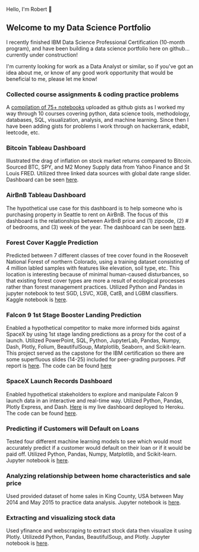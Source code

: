 Hello, I'm Robert 👋

## Welcome to my Data Science Portfolio

I recently finished IBM Data Science Professional Certification (10-month program), and have been building a data science portfolio here on github... currently under construction!

I'm currenty looking for work as a Data Analyst or similar, so if you've got an idea about me, or know of any good work opportunity that would be beneficial to me, please let me know!

### Collected course assignments & coding practice problems
A [compilation of 75+ notebooks](https://gist.github.com/brt-h) uploaded as github gists as I worked my way through 10 courses covering python, data science tools, methodology, databases, SQL, visualization, analysis, and machine learning. Since then I have been adding gists for problems I work through on hackerrank, edabit, leetcode, etc.

### Bitcoin Tableau Dashboard

Illustrated the drag of inflation on stock market returns compared to Bitcoin. Sourced BTC, SPY, and M2 Money Supply data from Yahoo Finance and St Louis FRED. Utilized three linked data sources with global date range slider. Dashboard can be seen [here](https://public.tableau.com/app/profile/robert.hyman/viz/BitcoinThroughTheLensOfTheStockMarketMoneySupply/Dashboard).

### AirBnB Tableau Dashboard

The hypothetical use case for this dashboard is to help someone who is purchasing property in Seattle to rent on AirBnB. The focus of this dashboard is the relationships between AirBnB price and (1) zipcode, (2) # of bedrooms, and (3) week of the year. The dashboard can be seen [here](https://public.tableau.com/app/profile/robert.hyman/viz/AirBnBTableauProject_16414256273360/Dashboard1).

### Forest Cover Kaggle Prediction

Predicted between 7 different classes of tree cover found in the Roosevelt National Forest of northern Colorado, using a training dataset consisting of 4 million labled samples with features like elevation, soil type, etc. This location is interesting because of minimal human-caused disturbances, so that existing forest cover types are more a result of ecological processes rather than forest management practices. Utilized Python and Pandas in jupyter notebook to test SGD, LSVC, XGB, CatB, and LGBM classifiers. Kaggle notebook is [here](https://www.kaggle.com/brthym/tps-dec-sgd-lsvc-xgb-catb-lgbm).

### Falcon 9 1st Stage Booster Landing Prediction

Enabled a hypothetical competitor to make more informed bids against SpaceX by using 1st stage landing predictions as a proxy for the cost of a launch.
Utilized PowerPoint, SQL, Python, JupyterLab, Pandas, Numpy, Dash, Plotly, Folium, BeautifulSoup, Matplotlib, Seaborn, and Scikit-learn. This project served as the capstone for the IBM certification so there are some superfluous slides (14-25) included for peer-grading purposes. Pdf report is [here](https://drive.google.com/file/d/18DX_Mu0pVxPG2ebD1Nnt1i-AZgLj99kl/view). The code can be found [here](https://github.com/brt-h/Applied-Data-Science-Capstone)

### SpaceX Launch Records Dashboard
Enabled hypothetical stakeholders to explore and manipulate Falcon 9 launch data in an interactive and real-time way. Utilized Python, Pandas, Plotly Express, and Dash. [Here](https://ibm-applied-data-science-capst.herokuapp.com/) is my live dashboard deployed to Heroku. The code can be found [here](https://github.com/brt-h/Applied-Data-Science-Capstone/blob/main/spacex_dash_app.py).

### Predicting if Customers will Default on Loans
Tested four different machine learning models to see which would most accurately predict if a customer would default on their loan or if it would be paid off.  Utilized Python, Pandas, Numpy, Matplotlib, and Scikit-learn. Jupyter notebook is [here](https://dataplatform.cloud.ibm.com/analytics/notebooks/v2/bd06edd5-2ae4-4f62-aee2-502b29d86f07/view?access_token=02d69abd44e4d53ab9ea6fd51403421a29de81656dbb92e235c576c6bd5fb35c).

### Analyzing relationship between home characteristics and sale price
Used provided dataset of home sales in King County, USA between May 2014 and May 2015 to practice data analysis. Jupyter notebook is [here](https://gist.github.com/brt-h/a7b5dd74a8fcd2e718a5cde7cf9147ab).

### Extracting and visualizing stock data
Used yfinance and webscraping to extract stock data then visualize it using Plotly. Utilizedd Python, Pandas, BeautifulSoup, and Plotly. Jupyter notebook is [here](https://dataplatform.cloud.ibm.com/analytics/notebooks/v2/5937dca4-8cdb-41d5-8ab0-25134f6f4945/view?access_token=9ebd45117d303eb29148c8c7859894ebc6f0457e9bd0a76d5ae077db1f8ad41d).


<!---
brt-h/brt-h is a ✨ special ✨ repository because its `README.md` (this file) appears on your GitHub profile.
You can click the Preview link to take a look at your changes.
--->
